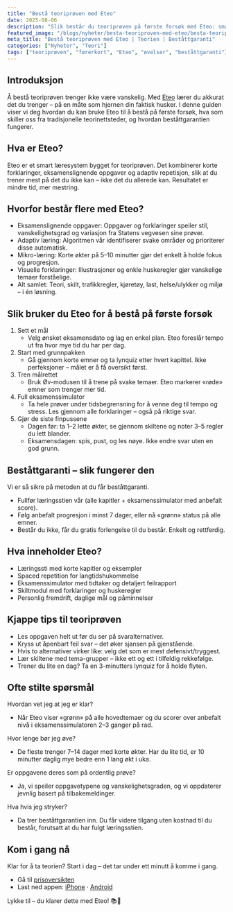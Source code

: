 ```yaml
---
title: "Bestå teoriprøven med Eteo"
date: 2025-08-06
description: "Slik består du teoriprøven på første forsøk med Eteo: smart læringssti, ekte eksamenslignende oppgaver og beståttgaranti."
featured_image: "/blogs/nyheter/besta-teoriproven-med-eteo/besta-teoriproven-med-eteo-image.svg"
meta_title: "Bestå teoriprøven med Eteo | Teorien | Beståttgaranti"
categories: ["Nyheter", "Teori"]
tags: ["teoriprøven", "førerkort", "Eteo", "øvelser", "beståttgaranti"]
---
```


## Introduksjon

Å bestå teoriprøven trenger ikke være vanskelig. Med [Eteo](https://eteo.no) lærer du akkurat det du trenger – på en måte som hjernen din faktisk husker. I denne guiden viser vi deg hvordan du kan bruke Eteo til å bestå på første forsøk, hva som skiller oss fra tradisjonelle teorinettsteder, og hvordan beståttgarantien fungerer.

<!--more-->

## Hva er Eteo?

Eteo er et smart læresystem bygget for teoriprøven. Det kombinerer korte forklaringer, eksamenslignende oppgaver og adaptiv repetisjon, slik at du trener mest på det du ikke kan – ikke det du allerede kan. Resultatet er mindre tid, mer mestring.

## Hvorfor består flere med Eteo?

- Eksamenslignende oppgaver: Oppgaver og forklaringer speiler stil, vanskelighetsgrad og variasjon fra Statens vegvesen sine prøver.
- Adaptiv læring: Algoritmen vår identifiserer svake områder og prioriterer disse automatisk.
- Mikro-læring: Korte økter på 5–10 minutter gjør det enkelt å holde fokus og progresjon.
- Visuelle forklaringer: Illustrasjoner og enkle huskeregler gjør vanskelige temaer forståelige.
- Alt samlet: Teori, skilt, trafikkregler, kjøretøy, last, helse/ulykker og miljø – i én løsning.

## Slik bruker du Eteo for å bestå på første forsøk

1. Sett et mål
   - Velg ønsket eksamensdato og lag en enkel plan. Eteo foreslår tempo ut fra hvor mye tid du har per dag.
2. Start med grunnpakken
   - Gå gjennom korte emner og ta lynquiz etter hvert kapittel. Ikke perfeksjoner – målet er å få oversikt først.
3. Tren målrettet
   - Bruk Øv-modusen til å trene på svake temaer. Eteo markerer «røde» emner som trenger mer tid.
4. Full eksamenssimulator
   - Ta hele prøver under tidsbegrensning for å venne deg til tempo og stress. Les gjennom alle forklaringer – også på riktige svar.
5. Gjør de siste finpussene
   - Dagen før: ta 1–2 lette økter, se gjennom skiltene og noter 3–5 regler du lett blander.
   - Eksamensdagen: spis, pust, og les nøye. Ikke endre svar uten en god grunn.

## Beståttgaranti – slik fungerer den

Vi er så sikre på metoden at du får beståttgaranti.

- Fullfør læringsstien vår (alle kapitler + eksamenssimulator med anbefalt score).
- Følg anbefalt progresjon i minst 7 dager, eller nå «grønn» status på alle emner.
- Består du ikke, får du gratis forlengelse til du består. Enkelt og rettferdig.

## Hva inneholder Eteo?

- Læringssti med korte kapitler og eksempler
- Spaced repetition for langtidshukommelse
- Eksamenssimulator med tidtaker og detaljert feilrapport
- Skiltmodul med forklaringer og huskeregler
- Personlig fremdrift, daglige mål og påminnelser

## Kjappe tips til teoriprøven

- Les oppgaven helt ut før du ser på svaralternativer.
- Kryss ut åpenbart feil svar – det øker sjansen på gjenstående.
- Hvis to alternativer virker like: velg det som er mest defensivt/tryggest.
- Lær skiltene med tema-grupper – ikke ett og ett i tilfeldig rekkefølge.
- Trener du lite en dag? Ta en 3-minutters lynquiz for å holde flyten.

## Ofte stilte spørsmål

Hvordan vet jeg at jeg er klar?
- Når Eteo viser «grønn» på alle hovedtemaer og du scorer over anbefalt nivå i eksamenssimulatoren 2–3 ganger på rad.

Hvor lenge bør jeg øve?
- De fleste trenger 7–14 dager med korte økter. Har du lite tid, er 10 minutter daglig mye bedre enn 1 lang økt i uka.

Er oppgavene deres som på ordentlig prøve?
- Ja, vi speiler oppgavetypene og vanskelighetsgraden, og vi oppdaterer jevnlig basert på tilbakemeldinger.

Hva hvis jeg stryker?
- Da trer beståttgarantien inn. Du får videre tilgang uten kostnad til du består, forutsatt at du har fulgt læringsstien.

## Kom i gang nå

Klar for å ta teorien? Start i dag – det tar under ett minutt å komme i gang.

- Gå til [prisoversikten](https://bil.eteo.no/pricing)
- Last ned appen: [iPhone](https://bil.eteo.no/pages/iphone-app) · [Android](https://bil.eteo.no/pages/android-app)

Lykke til – du klarer dette med Eteo! 📚🚗
